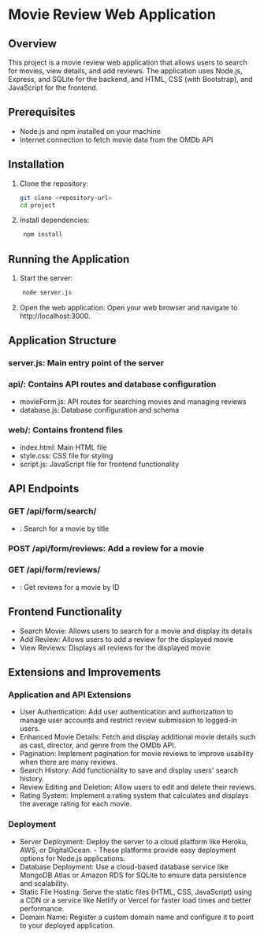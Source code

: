 # Movie Review Web Application

## Overview

This project is a movie review web application that allows users to search for movies, view details, and add reviews. The application uses Node.js, Express, and SQLite for the backend, and HTML, CSS (with Bootstrap), and JavaScript for the frontend.

## Prerequisites

- Node.js and npm installed on your machine
- Internet connection to fetch movie data from the OMDb API

## Installation

1. Clone the repository:
   ```bash
   git clone <repository-url>
   cd project

2. Install dependencies:
   ```bash 
    npm install

## Running the Application

1. Start the server:
```bash
    node server.js
```
2. Open the web application:
Open your web browser and navigate to http://localhost:3000.


## Application Structure
### server.js: Main entry point of the server

### api/: Contains API routes and database configuration
- movieForm.js: API routes for searching movies and managing reviews
- database.js: Database configuration and schema

### web/: Contains frontend files
- index.html: Main HTML file
- style.css: CSS file for styling
- script.js: JavaScript file for frontend functionality


## API Endpoints
### GET /api/form/search/
- : Search for a movie by title
### POST /api/form/reviews: Add a review for a movie
### GET /api/form/reviews/
- : Get reviews for a movie by ID


## Frontend Functionality
-  Search Movie: Allows users to search for a movie and display its details
- Add Review: Allows users to add a review for the displayed movie
- View Reviews: Displays all reviews for the displayed movie


## Extensions and Improvements
### Application and API Extensions
- User Authentication: Add user authentication and authorization to manage user accounts and restrict review submission to logged-in users.
- Enhanced Movie Details: Fetch and display additional movie details such as cast, director, and genre from the OMDb API.
- Pagination: Implement pagination for movie reviews to improve usability when there are many reviews.
- Search History: Add functionality to save and display users' search history.
- Review Editing and Deletion: Allow users to edit and delete their reviews.
- Rating System: Implement a rating system that calculates and displays the average rating for each movie.

### Deployment
- Server Deployment: Deploy the server to a cloud platform like Heroku, AWS, or DigitalOcean. - These platforms provide easy deployment options for Node.js applications.
- Database Deployment: Use a cloud-based database service like MongoDB Atlas or Amazon RDS for SQLite to ensure data persistence and scalability.
- Static File Hosting: Serve the static files (HTML, CSS, JavaScript) using a CDN or a service like Netlify or Vercel for faster load times and better performance.
- Domain Name: Register a custom domain name and configure it to point to your deployed application.